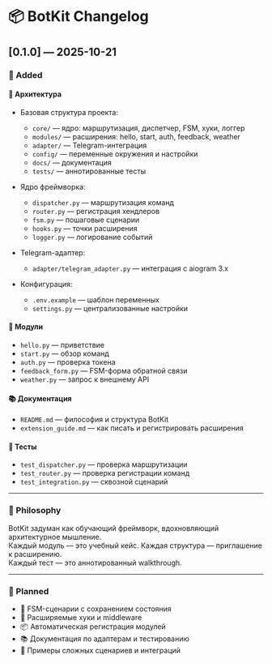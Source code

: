 # 📦 BotKit Changelog

## [0.1.0] — 2025-10-21

### 🚀 Added

#### 🧱 Архитектура
- Базовая структура проекта:
  - `core/` — ядро: маршрутизация, диспетчер, FSM, хуки, логгер
  - `modules/` — расширения: hello, start, auth, feedback, weather
  - `adapter/` — Telegram-интеграция
  - `config/` — переменные окружения и настройки
  - `docs/` — документация
  - `tests/` — аннотированные тесты

- Ядро фреймворка:
  - `dispatcher.py` — маршрутизация команд
  - `router.py` — регистрация хендлеров
  - `fsm.py` — пошаговые сценарии
  - `hooks.py` — точки расширения
  - `logger.py` — логирование событий

- Telegram-адаптер:
  - `adapter/telegram_adapter.py` — интеграция с aiogram 3.x

- Конфигурация:
  - `.env.example` — шаблон переменных
  - `settings.py` — централизованные настройки

#### 🧩 Модули
- `hello.py` — приветствие
- `start.py` — обзор команд
- `auth.py` — проверка токена
- `feedback_form.py` — FSM-форма обратной связи
- `weather.py` — запрос к внешнему API

#### 📚 Документация
- `README.md` — философия и структура BotKit
- `extension_guide.md` — как писать и регистрировать расширения

#### 🧪 Тесты
- `test_dispatcher.py` — проверка маршрутизации
- `test_router.py` — проверка регистрации команд
- `test_integration.py` — сквозной сценарий

---

### 🧠 Philosophy

BotKit задуман как обучающий фреймворк, вдохновляющий архитектурное мышление.  
Каждый модуль — это учебный кейс. Каждая структура — приглашение к расширению.  
Каждый тест — это аннотированный walkthrough.

---

### 📌 Planned

- 🧠 FSM-сценарии с сохранением состояния
- 🔌 Расширяемые хуки и middleware
- 📦 Автоматическая регистрация модулей
- 📚 Документация по адаптерам и тестированию
- 🧪 Примеры сложных сценариев и интеграций